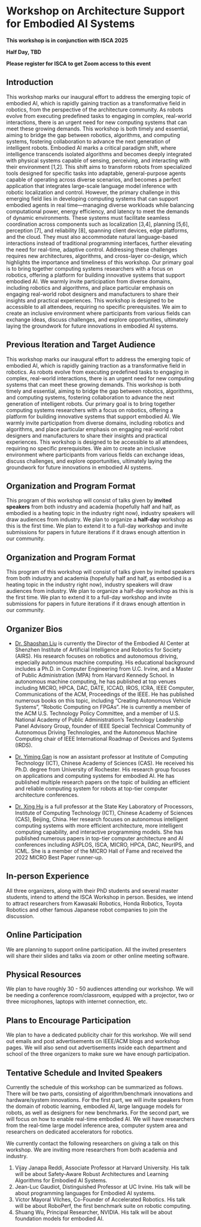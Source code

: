 # Workshop on Architecture Support for Embodied AI Systems



**This workshop is in conjunction with ISCA 2025**

**Half Day, TBD**

**Please register for ISCA to get Zoom access to this event**


## Introduction
This workshop marks our inaugural effort to address the emerging topic of embodied AI, which is rapidly gaining traction as a transformative field in robotics, from the perspective of the architecture community. As robots evolve from executing predefined tasks to engaging in complex, real-world interactions, there is an urgent need for new computing systems that can meet these growing demands. This workshop is both timely and essential, aiming to bridge the gap between robotics, algorithms, and computing systems, fostering collaboration to advance the next generation of intelligent robots.
Embodied AI marks a critical paradigm shift, where intelligence transcends isolated algorithms and becomes deeply integrated with physical systems capable of sensing, perceiving, and interacting with their environment [1,2]. This shift aims to transform robots from specialized tools designed for specific tasks into adaptable, general-purpose agents capable of operating across diverse scenarios, and becomes a perfect application that integrates large-scale language model inference with robotic localization and control.
However, the primary challenge in this emerging field lies in developing computing systems that can support embodied agents in real time—managing diverse workloads while balancing computational power, energy efficiency, and latency to meet the demands of dynamic environments.
These systems must facilitate seamless coordination across components such as localization [3,4], planning [5,6], perception [7], and reliability [8], spanning client devices, edge platforms, and the cloud. They must also accommodate natural language-based interactions instead of traditional programming interfaces, further elevating the need for real-time, adaptive control. Addressing these challenges requires new architectures, algorithms, and cross-layer co-design, which highlights the importance and timeliness of this workshop.
Our primary goal is to bring together computing systems researchers with a focus on robotics, offering a platform for building innovative systems that support embodied AI. We warmly invite participation from diverse domains, including robotics and algorithms, and place particular emphasis on engaging real-world robot designers and manufacturers to share their insights and practical experiences.
This workshop is designed to be accessible to all attendees, requiring no specific prerequisites. We aim to create an inclusive environment where participants from various fields can exchange ideas, discuss challenges, and explore opportunities, ultimately laying the groundwork for future innovations in embodied AI systems.

## Previous Iteration and Target Audience
This workshop marks our inaugural effort to address the emerging topic of embodied AI, which is rapidly gaining traction as a transformative field in robotics. As robots evolve from executing predefined tasks to engaging in complex, real-world interactions, there is an urgent need for new computing systems that can meet these growing demands. This workshop is both timely and essential, aiming to bridge the gap between robotics, algorithms, and computing systems, fostering collaboration to advance the next generation of intelligent robots.
Our primary goal is to bring together computing systems researchers with a focus on robotics, offering a platform for building innovative systems that support embodied AI. We warmly invite participation from diverse domains, including robotics and algorithms, and place particular emphasis on engaging real-world robot designers and manufacturers to share their insights and practical experiences.
This workshop is designed to be accessible to all attendees, requiring no specific prerequisites. We aim to create an inclusive environment where participants from various fields can exchange ideas, discuss challenges, and explore opportunities, ultimately laying the groundwork for future innovations in embodied AI systems.


## Organization and Program Format

This program of this workshop will consist of talks given by **invited speakers** from both industry and academia (hopefully half and half, as embodied is a heating topic in the industry right now), industry speakers will draw audiences from industry. We plan to organize a **half-day** workshop as this is the first time. We plan to extend it to a full-day workshop and invite submissions for papers in future iterations if it draws enough attention in our community. 


## Organization and Program Format

This program of this workshop will consist of talks given by invited speakers from both industry and academia (hopefully half and half, as embodied is a heating topic in the industry right now), industry speakers will draw audiences from industry. We plan to organize a half-day workshop as this is the first time. We plan to extend it to a full-day workshop and invite submissions for papers in future iterations if it draws enough attention in our community. 

## Organizer Bios
* [Dr. Shaoshan Liu](https://airs.cuhk.edu.cn/en/team/1136) is currently the Director of the Embodied AI Center at Shenzhen Institute of Artificial Intelligence and Robotics for Society (AIRS). His research focuses on robotics and autonomous driving, especially autonomous machine computing. His educational background includes a Ph.D. in Computer Engineering from U.C. Irvine, and a Master of Public Administration (MPA) from Harvard Kennedy School. In autonomous machine computing, he has published at top venues including MICRO, HPCA, DAC, DATE, ICCAD, IROS, ICRA, IEEE Computer, Communications of the ACM, Proceedings of the IEEE.  He has published numerous books on this topic, including “Creating Autonomous Vehicle Systems”, “Robotic Computing on FPGAs”. He is currently a member of the ACM U.S. Technology Policy Committee, and a member of U.S. National Academy of Public Administration’s Technology Leadership Panel Advisory Group, founder of IEEE Special Technical Community of Autonomous Driving Technologies, and the Autonomous Machine Computing chair of IEEE International Roadmap of Devices and Systems (IRDS).  

* [Dr. Yiming Gan](https://yiminggan.com/) is now an assistant professor at Institute of Computing Technology (ICT), Chinese Academy of Sciences (CAS). He received his Ph.D. degree from University of Rochester. His research group focuses on applications and computing systems for embodied AI. He has published multiple research papers on the topic of building an efficient and reliable computing system for robots at top-tier computer architecture conferences. 

* [Dr. Xing Hu](https://xinghu-cs.github.io/) is a full professor at the State Key Laboratory of Processors, Institute of Computing Technology (ICT), Chinese Academy of Sciences (CAS), Beijing, China. Her research focuses on autonomous intelligent computing systems with more efficient architecture, more intelligent computing capability, and interactive programming models. She has published numerous papers in top-tier computer architecture and AI conferences including ASPLOS, ISCA, MICRO, HPCA, DAC, NeurIPS, and ICML. She is a member of the MICRO Hall of Fame and received the 2022 MICRO Best Paper runner-up. 


## In-person Experience 

All three organizers, along with their PhD students and several master students,  intend to attend the ISCA Workshop in person. Besides, we intend to attract researchers from Kawasaki Robotics, Honda Robotics, Toyota Robotics and other famous Japanese robot companies to join the discussion. 

## Online Participation

We are planning to support online participation. All the invited presenters will share their slides and talks via zoom or other online meeting software.

## Physical Resources 

We plan to have  roughly 30 - 50 audiences attending our workshop. We will be needing a conference room/classroom, equipped with a projector, two or three microphones, laptops with internet connection, etc. 

## Plans to Encourage Participation

We plan to have a dedicated publicity chair for this workshop. We will send out emails and post advertisements on IEEE/ACM blogs and workshop pages. We will also send out advertisements inside each department and school of the three organizers to make sure we have enough participation. 

## Tentative Schedule and Invited Speakers

Currently the schedule of this workshop can be summarized as follows. There will be two parts, consisting of algorithm/benchmark innovations and hardware/system innovations. For the first part, we will invite speakers from the domain of robotic learning, embodied AI, large language models for robots, as well as designers for new benchmarks. For the second part, we will focus on how to enable real-time embodied AI. We will have researchers from the real-time large model inference area, computer system area and researchers on dedicated accelerators for robotics.

We currently contact the following researchers on giving a talk on this workshop. We are inviting more researchers from both academia and industry. 

1. Vijay Janapa Reddi, Associate Professor at Harvard University. His talk will be about Safety-Aware Robust Architectures and Learning Algorithms for Embodied AI Systems.
2. Jean-Luc Gaudiot, Distinguished Professor at UC Irvine.  His talk will be about programming languages for Embodied AI systems.
3. Víctor Mayoral Vilches, Co-Founder of Accelerated Robotics. His talk will be about RoboPerf, the first benchmark suite on robotic computing.  
4. Shuang Wu, Principal Researcher, NVIDIA. His talk will be about foundation models for embodied AI. 


